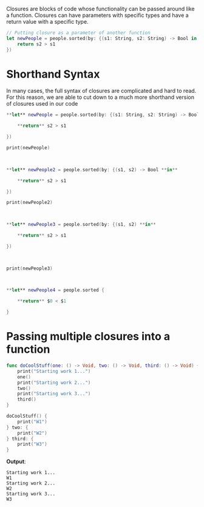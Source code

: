 Closures are blocks of code whose functionality can be passed around like a function. Closures can have parameters with specific types and have a return value with a specific type.
```swift
// Putting closure as a parameter of another function
let newPeople = people.sorted(by: {(s1: String, s2: String) -> Bool in
    return s2 > s1
})
```

# Shorthand Syntax
In many cases, the full syntax of closures are complicated and hard to read. For this reason, we are able to cut down to a much more shorthand version of closures used in our code
```swift
**let** newPeople = people.sorted(by: {(s1: String, s2: String) -> Bool **in**

    **return** s2 > s1

})

print(newPeople)

  

**let** newPeople2 = people.sorted(by: {(s1, s2) -> Bool **in**

    **return** s2 > s1

})

print(newPeople2)

  

**let** newPeople3 = people.sorted(by: {(s1, s2) **in**

    **return** s2 > s1

})

  

print(newPeople3)

  

**let** newPeople4 = people.sorted {

    **return** $0 < $1

}
```

# Passing multiple closures into a function
```swift
func doCoolStuff(one: () -> Void, two: () -> Void, third: () -> Void) {
    print("Starting work 1...")
    one()
    print("Starting work 2...")
    two()
    print("Starting work 3...")
    third()
}

doCoolStuff() {
    print("W1")
} two: {
    print("W2")
} third: {
    print("W3")
}
```
**Output**:
```
Starting work 1...
W1
Starting work 2...
W2
Starting work 3...
W3
```
